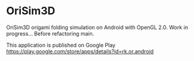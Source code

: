 OriSim3D
=====
OriSim3D origami folding simulation on Android with OpenGL 2.0.
Work in progress... Before refactoring main.

This application is published on Google Play
https://play.google.com/store/apps/details?id=rk.or.android